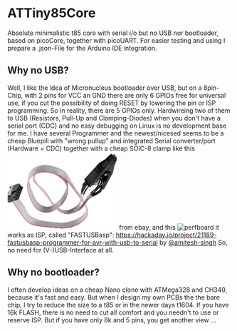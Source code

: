 # ATTiny85Core
Absolute minimalistic t85 core with serial i/o but no USB nor bootloader, based on picoCore, together with picoUART.
For easier testing and using I prepare a .json-File for the Arduino IDE integration.

## Why no USB?

Well, I like the idea of Micronucleus bootloader over USB, but on a 8pin-Chip, with 2 pins for VCC an GND there are only 6 GPIOs free for universal use, if you cut the possibility of doing RESET by lowering the pin or ISP programming.
So in reality, there are 5 GPIOs only. Hardwireing two of them to USB (Resistors, Pull-Up and Clamping-Diodes) when you don't have a serial port (CDC) and no easy debugging on Linux is no development base for me. I have several Programmer and the newest/nicesed seems to be a cheap Bluepill with "wrong pullup" and integrated Serial converter/port (Hardware = CDC) together with a cheap SOIC-8 clamp like this
![SOIC8-Flash-Chip-IC-Test-Adapter](SOIC8-Clamp.png) from ebay, and this
![perfboard](https://pbs.twimg.com/media/DHQejIxVoAAy5xX.jpg)
it works as ISP, called "FASTUSBasp": https://hackaday.io/project/21189-fastusbasp-programmer-for-avr-with-usb-to-serial by 
[@amitesh-singh](https://github.com/amitesh-singh)
So, no need for (V-)USB-Interface at all.

## Why no bootloader?

I often develop ideas on a cheap Nano clone with ATMega328 and CH340, because it's fast and easy.
But when I design my own PCBs the the bare chip, I try to reduce the size to a t85 or in the newer days t1604.
If you have 16k FLASH, there is no need to cut all comfort and you needn't to use or reserve ISP. But if you have only 8k and 5 pins, you get another view ... 
